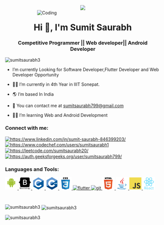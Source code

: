 <div align="center">
<img align="center" width="1200" src="[https://media.tenor.com/rePDfDWO3XoAAAAd/hacking.gif](https://media3.giphy.com/media/v1.Y2lkPTc5MGI3NjExbWR1MzZscTloZXQxNG1obTcxbWtqbDJoZjF5bHN2eXJxMHI3OTAwMSZlcD12MV9pbnRlcm5hbF9naWZfYnlfaWQmY3Q9Zw/ko7twHhomhk8E/giphy.gif)"></div>
<img align="right" alt="Coding" width="400" src="https://media.tenor.com/rePDfDWO3XoAAAAd/hacking.gif">
<h1 align="center">Hi 👋, I'm Sumit Saurabh</h1>
<h3 align="center">Competitive Programmer || Web developer|| Android Developer</h3>
<p align="left"> <img src="https://komarev.com/ghpvc/?username=sumitsaurabh3&label=Profile%20views&color=0e75b6&style=flat" alt="sumitsaurabh3" /> </p>

-  I’m currently Looking for Software Developer,Flutter Developer and Web Developer Opportunity
 
- 🧑‍🎓 I’m currently in 4th Year in IIIT Sonepat.
 
- 🌎 I’m based In India

- 📧 You can contact me at sumitsaurabh799@gmail.com 

- 👨‍💻 I’m  learning Web and Android Development 

<h3 align="left">Connect with me:</h3>
<p align="left">
<a href="https://www.linkedin.com/in/sumit-saurabh-846399203/" target="blank"><img align="center" src="https://raw.githubusercontent.com/rahuldkjain/github-profile-readme-generator/master/src/images/icons/Social/linked-in-alt.svg" alt="https://www.linkedin.com/in/sumit-saurabh-846399203/" height="30" width="40" /></a>
<a href="https://www.codechef.com/users/sumitsaurabh1" target="blank"><img align="center" src="https://cdn.codechef.com/images/cc-logo.svg" alt="https://www.codechef.com/users/sumitsaurabh1" height="30" width="40" /></a>
<a href="https://leetcode.com/sumitsaurabh20/" target="blank"><img align="center" src="https://raw.githubusercontent.com/rahuldkjain/github-profile-readme-generator/master/src/images/icons/Social/leet-code.svg" alt="https://leetcode.com/sumitsaurabh20/" height="30" width="40" /></a>
<a href="https://auth.geeksforgeeks.org/user/https://auth.geeksforgeeks.org/user/sumitsaurabh799/" target="blank"><img align="center" src="https://raw.githubusercontent.com/rahuldkjain/github-profile-readme-generator/master/src/images/icons/Social/geeks-for-geeks.svg" alt="https://auth.geeksforgeeks.org/user/sumitsaurabh799/" height="30" width="40" /></a>
</p>

<h3 align="left">Languages and Tools:</h3>
<p align="left"> <a href="https://developer.android.com" target="_blank" rel="noreferrer"> <img src="https://raw.githubusercontent.com/devicons/devicon/master/icons/android/android-original-wordmark.svg" alt="android" width="40" height="40"/> </a> <a href="https://getbootstrap.com" target="_blank" rel="noreferrer"> <img src="https://raw.githubusercontent.com/devicons/devicon/master/icons/bootstrap/bootstrap-plain-wordmark.svg" alt="bootstrap" width="40" height="40"/> </a> <a href="https://www.cprogramming.com/" target="_blank" rel="noreferrer"> <img src="https://raw.githubusercontent.com/devicons/devicon/master/icons/c/c-original.svg" alt="c" width="40" height="40"/> </a> <a href="https://www.w3schools.com/cpp/" target="_blank" rel="noreferrer"> <img src="https://raw.githubusercontent.com/devicons/devicon/master/icons/cplusplus/cplusplus-original.svg" alt="cplusplus" width="40" height="40"/> </a> <a href="https://www.w3schools.com/css/" target="_blank" rel="noreferrer"> <img src="https://raw.githubusercontent.com/devicons/devicon/master/icons/css3/css3-original-wordmark.svg" alt="css3" width="40" height="40"/> </a> <a href="https://flutter.dev" target="_blank" rel="noreferrer"> <img src="https://www.vectorlogo.zone/logos/flutterio/flutterio-icon.svg" alt="flutter" width="40" height="40"/> </a> <a href="https://git-scm.com/" target="_blank" rel="noreferrer"> <img src="https://www.vectorlogo.zone/logos/git-scm/git-scm-icon.svg" alt="git" width="40" height="40"/> </a> <a href="https://www.w3.org/html/" target="_blank" rel="noreferrer"> <img src="https://raw.githubusercontent.com/devicons/devicon/master/icons/html5/html5-original-wordmark.svg" alt="html5" width="40" height="40"/> </a> <a href="https://www.java.com" target="_blank" rel="noreferrer"> <img src="https://raw.githubusercontent.com/devicons/devicon/master/icons/java/java-original.svg" alt="java" width="40" height="40"/> </a> <a href="https://developer.mozilla.org/en-US/docs/Web/JavaScript" target="_blank" rel="noreferrer"> <img src="https://raw.githubusercontent.com/devicons/devicon/master/icons/javascript/javascript-original.svg" alt="javascript" width="40" height="40"/> </a> <a href="https://reactjs.org/" target="_blank" rel="noreferrer"> <img src="https://raw.githubusercontent.com/devicons/devicon/master/icons/react/react-original-wordmark.svg" alt="react" width="40" height="40"/> </a> </p>
<br>
<p><img align="left" src="https://github-readme-stats.vercel.app/api/top-langs?username=sumitsaurabh3&show_icons=true&locale=en&layout=compact" alt="sumitsaurabh3" /></p>

<p>&nbsp;<img align="center" src="https://github-readme-stats.vercel.app/api?username=sumitsaurabh3&show_icons=true&locale=en" alt="sumitsaurabh3" /></p>

<p><img align="center" src="https://github-readme-streak-stats.herokuapp.com/?user=sumitsaurabh3&" alt="sumitsaurabh3" /></p>
